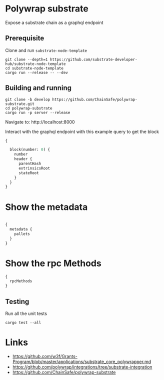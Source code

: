 
# Polywrap substrate

Expose a substrate chain as a graphql endpoint

## Prerequisite
Clone and run `substrate-node-template`

```shell
git clone --depth=1 https://github.com/substrate-developer-hub/substrate-node-template
cd substrate-node-template
cargo run --release -- --dev
```

## Building and running

```shell
git clone -b develop https://github.com/ChainSafe/polywrap-substrate.git
cd polywrap-substrate
cargo run -p server --release
```

Navigate to: http://localhost:8000

Interact with the graphql endpoint with this example query to get the block
```graphql
{

  block(number: 0) {
    number
    header {
      parentHash
      extrinsicsRoot
      stateRoot
    }
  }
}
```
# Show the metadata

```graphql

{
  metadata {
    pallets
  }
}
```

# Show the rpc Methods

```graphql
{
  rpcMethods
}
```

## Testing
Run all the unit tests
```shell
cargo test --all
```

# Links
- https://github.com/w3f/Grants-Program/blob/master/applications/substrate_core_polywrapper.md
- https://github.com/polywrap/integrations/tree/substrate-integration
- https://github.com/ChainSafe/polywrap-substrate
